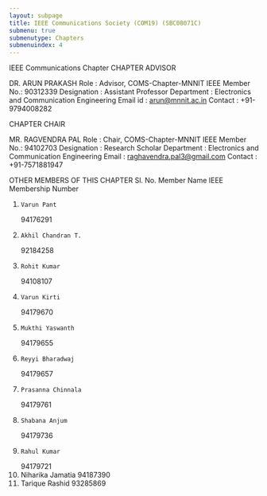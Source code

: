 ```yaml
---
layout: subpage
title: IEEE Communications Society (COM19) (SBC08071C)
submenu: true
submenutype: Chapters
submenuindex: 4
---
```

IEEE Communications Chapter
CHAPTER ADVISOR

DR. ARUN PRAKASH 
Role           : Advisor, COMS-Chapter-MNNIT
IEEE Member No.: 90312339 
Designation    : Assistant Professor 
Department     : Electronics and Communication Engineering 
Email id       : arun@mnnit.ac.in
Contact        : +91-9794008282

CHAPTER CHAIR

MR. RAGVENDRA PAL
Role           : Chair, COMS-Chapter-MNNIT
IEEE Member No.: 94102703
Designation    : Research Scholar
Department     : Electronics and Communication Engineering
Email          : raghavendra.pal3@gmail.com
Contact        : +91-7571881947

OTHER MEMBERS OF THIS CHAPTER
Sl. No. 	Member Name 	IEEE Membership Number
 1. 	Varun Pant
	94176291
 2. 	Akhil Chandran T.
	92184258
 3. 	Rohit Kumar
	94108107
 4. 	Varun Kirti
	94179670
 5. 	Mukthi Yaswanth
	94179655
 6. 	Reyyi Bharadwaj
	94179657
 7. 	Prasanna Chinnala
	94179761
 8. 	Shabana Anjum
	94179736
 9. 	Rahul Kumar
	94179721
 10. 	Niharika Jamatia
	94187390
 11. 	Tarique Rashid
	93285869